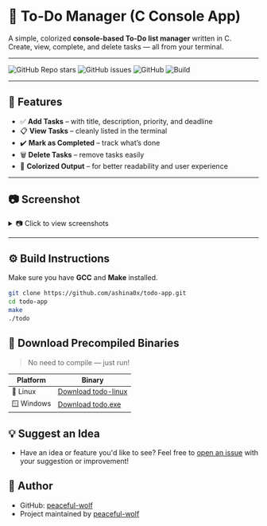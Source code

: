 # 📝 To-Do Manager (C Console App)

A simple, colorized **console-based To-Do list manager** written in C.  
Create, view, complete, and delete tasks — all from your terminal.

---

![GitHub Repo stars](https://img.shields.io/github/stars/ashina0x/todo-app?style=flat-square)
![GitHub issues](https://img.shields.io/github/issues/ashina0x/todo-app?style=flat-square)
![GitHub](https://img.shields.io/github/license/ashina0x/todo-app?style=flat-square)
![Build](https://img.shields.io/badge/build-passing-brightgreen?style=flat-square)

---

## 🚀 Features

- ✅ **Add Tasks** – with title, description, priority, and deadline  
- 📋 **View Tasks** – cleanly listed in the terminal  
- ✔️ **Mark as Completed** – track what’s done  
- 🗑️ **Delete Tasks** – remove tasks easily  
- 🎨 **Colorized Output** – for better readability and user experience  

---

## 📷 Screenshot

<details>
<summary>📷 Click to view screenshots</summary>

## 📷 Feature Gallery

<img src="assets/main-menu.png" width="500" alt="Add Task"/>

---

#### ➕ Add Tasks
Include title, description, deadline, and priority.

<img src="assets/add-task.png" width="500" alt="Add Task"/>

---

#### 📋 View All Tasks
Cleanly display all your current and completed tasks.

<img src="assets/view-tasks.png" width="500" alt="View Tasks"/>

---

#### ✅ Mark as Completed
Track your progress by marking tasks as done.

<img src="assets/mark-complete.png" width="500" alt="Mark as Completed"/>

---

#### 🗑️ Delete Tasks
Quickly remove tasks you no longer need.

<img src="assets/delete-task.png" width="500" alt="Delete Task"/>


</details>

---

## ⚙️ Build Instructions

Make sure you have **GCC** and **Make** installed.

```bash
git clone https://github.com/ashina0x/todo-app.git
cd todo-app
make
./todo
```

## 🔽 Download Precompiled Binaries

> No need to compile — just run!

| Platform | Binary |
|----------|--------|
| 🐧 Linux  | [Download todo-linux](https://github.com/ashina0x/todo-app/releases/latest) |
| 🪟 Windows | [Download todo.exe](https://github.com/ashina0x/todo-app/releases/latest) |

## 💡 Suggest an Idea

- Have an idea or feature you'd like to see? Feel free to [open an issue](https://github.com/ashina0x/todo-app/issues) with your suggestion or improvement!

## 👤 Author

- GitHub: [peaceful-wolf](https://github.com/peaceful-wolf)
- Project maintained by [peaceful-wolf](https://github.com/peaceful-wolf)
